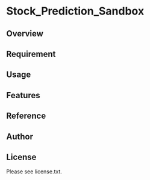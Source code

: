 # Stock_Prediction_Sandbox 

## Overview


## Requirement


## Usage


## Features


## Reference


## Author


## License

Please see license.txt.
